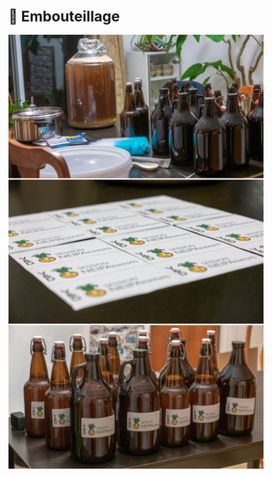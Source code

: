 # 🍾 Embouteillage

[![P2600432](/photos/hd/P2600432.jpg)](/photos/P2600432.md)
[![P2600448](/photos/hd/P2600448.jpg)](/photos/P2600448.md)
[![P2600461](/photos/hd/P2600461.jpg)](/photos/P2600461.md)
